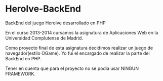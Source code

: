 Herolve-BackEnd
===============

BackEnd del juego Herolve desarrollado en PHP

En el curso 2013-2014 cursamos la asignatura de Aplicaciones Web en la Universidad Complutense de Madrid.

Como proyecto final de esta asignatura decidimos realizar un juego de navegador(estilo OGame). Yo fui el encargado de realizar
la parte del BackEnd en PHP.

Tener en cuenta que para el proyecto no se podia usar NINGUN FRAMEWORK.
